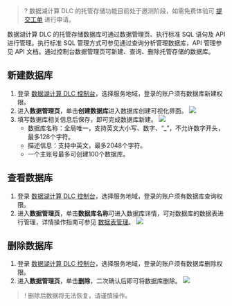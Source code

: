 >? 数据湖计算 DLC 的托管存储功能目前处于邀测阶段，如需免费体验可 [提交工单](https://console.cloud.tencent.com/workorder/category) 进行申请。

数据湖计算 DLC 的托管存储数据库可通过数据管理页、执行标准 SQL 语句及 API 进行管理。执行标准 SQL 管理方式可参见通过查询分析管理数据库，API 管理参见 API 文档。通过控制台数据管理页可新建、查询、删除托管存储的数据库。

## 新建数据库
1. 登录 [数据湖计算 DLC 控制台](https://console.cloud.tencent.com/dlc)，选择服务地域，登录的账户须有数据库新建权限。
2. 进入**数据管理页**，单击**创建数据库**进入数据库创建可视化界面。
![](https://qcloudimg.tencent-cloud.cn/raw/6c3727057c164ce7c949d72bf6adb71a.png)
3. 填写数据库相关信息后保存，即可完成数据库新建。
![](https://qcloudimg.tencent-cloud.cn/raw/226462bd1a8588e388d3e6090f69531f.png)
	- 数据库名称：全局唯一，支持英文大小写、数字、“_”，不允许数字开头，最多128个字符。
	- 描述信息：支持中英文，最多2048个字符。
	- 一个主账号最多可创建100个数据库。

## 查看数据库
1. 登录 [数据湖计算 DLC 控制台](https://console.cloud.tencent.com/dlc)，选择服务地域，登录的账户须有数据库查询权限。
2. 进入**数据管理页**，单击**数据库名称**可进入数据库详情，可对数据库的数据表进行管理，详情操作指南可参见 [数据表管理](https://cloud.tencent.com/document/product/1342/61870)。
![](https://qcloudimg.tencent-cloud.cn/raw/e621ab2eccb0f3d43f45902a06bd9a96.png)

## 删除数据库
1. 登录 [数据湖计算 DLC 控制台](https://console.cloud.tencent.com/dlc)，选择服务地域，登录的账户须有数据库删除权限。
2. 进入**数据管理页**，单击**删除**，二次确认后即可将数据库删除。
![](https://qcloudimg.tencent-cloud.cn/raw/a4cfa79a75529651a1e394a0b519182a.png)

>! 删除后数据将无法恢复，请谨慎操作。


